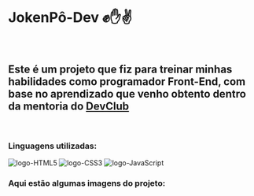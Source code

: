<h1>JokenPô-Dev ✊✋✌️</h1>
<br>
<h2>Este é um projeto que fiz para treinar minhas habilidades como programador Front-End, com base no aprendizado que venho obtento dentro da mentoria do <a href= "https://rodolfomori.com.br/DevClub">DevClub</a></h2>
<br>
<h3>Linguagens utilizadas:</h3>
<img src= "https://img.shields.io/badge/HTML5-E34F26?style=for-the-badge&logo=html5&logoColor=white" alt= "logo-HTML5">
<img src= "https://img.shields.io/badge/CSS3-1572B6?style=for-the-badge&logo=css3&logoColor=white" alt= "logo-CSS3">
<img src= "https://img.shields.io/badge/JavaScript-F7DF1E?style=for-the-badge&logo=javascript&logoColor=black" alt= "logo-JavaScript">
<br>
<h3>Aqui estão algumas imagens do projeto:</h3>
